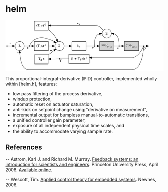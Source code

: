 helm
====

![Controller block diagram](helm.png)

This proportional-integral-derivative (PID) controller, implemented wholly
within [helm.h], features:
 * low pass filtering of the process derivative,
 * windup protection,
 * automatic reset on actuator saturation,
 * anti-kick on setpoint change using "derivative on measurement",
 * incremental output for bumpless manual-to-automatic transitions,
 * a unified controller gain parameter,
 * exposure of all independent physical time scales, and
 * the ability to accommodate varying sample rate.

References
----------

-- Astrom, Karl J. and Richard M. Murray. [Feedback systems: an introduction for scientists and engineers](http://www.worldcat.org/isbn/9781400828739). Princeton University Press, April 2008. [Available online](http://www.cds.caltech.edu/~murray/amwiki/index.php/Main_Page).

-- Wescott, Tim. [Applied control theory for embedded systems](http://www.worldcat.org/ibsn/978-0750678391). Newnes, 2006.
